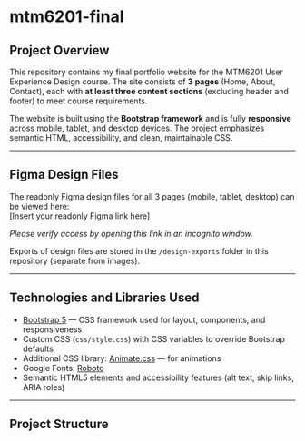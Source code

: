 # mtm6201-final

## Project Overview
This repository contains my final portfolio website for the MTM6201 User Experience Design course. The site consists of **3 pages** (Home, About, Contact), each with **at least three content sections** (excluding header and footer) to meet course requirements.

The website is built using the **Bootstrap framework** and is fully **responsive** across mobile, tablet, and desktop devices. The project emphasizes semantic HTML, accessibility, and clean, maintainable CSS.

---

## Figma Design Files
The readonly Figma design files for all 3 pages (mobile, tablet, desktop) can be viewed here:  
[Insert your readonly Figma link here]  

*Please verify access by opening this link in an incognito window.*

Exports of design files are stored in the `/design-exports` folder in this repository (separate from images).

---

## Technologies and Libraries Used

- [Bootstrap 5](https://getbootstrap.com/) — CSS framework used for layout, components, and responsiveness  
- Custom CSS (`css/style.css`) with CSS variables to override Bootstrap defaults  
- Additional CSS library: [Animate.css](https://animate.style/) — for animations  
- Google Fonts: [Roboto](https://fonts.google.com/specimen/Roboto)  
- Semantic HTML5 elements and accessibility features (alt text, skip links, ARIA roles)  

---

## Project Structure

